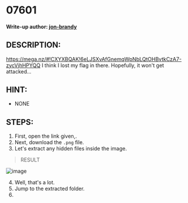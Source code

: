 # 07601
#### Write-up author: [jon-brandy](https://github.com/jon-brandy)
## DESCRIPTION:
https://mega.nz/#!CXYXBQAK!6eLJSXvAfGnemqWpNbLQtOHBvtkCzA7-zycVjhHPYQQ I think I lost my flag in there. Hopefully, it won't get attacked...
## HINT:
- NONE
## STEPS:
1. First, open the link given,.
2. Next, download the `.png` file.
3. Let's extract any hidden files inside the image.

> RESULT

![image](https://user-images.githubusercontent.com/70703371/193403497-82d9bc2a-399c-4c05-a8b3-70c39f95eafb.png)


4. Well, that's a lot.
5. Jump to the extracted folder.
6. 
